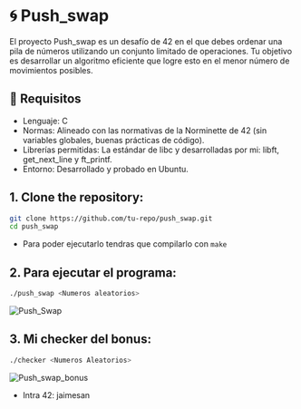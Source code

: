 # 🌀 Push_swap

El proyecto Push_swap es un desafío de 42 en el que debes ordenar una pila de números utilizando un conjunto limitado de operaciones. Tu objetivo es desarrollar un algoritmo eficiente que logre esto en el menor número de movimientos posibles.

## 🚀 Requisitos
- Lenguaje: C
- Normas: Alineado con las normativas de la Norminette de 42 (sin variables globales, buenas prácticas de código).
- Librerías permitidas: La estándar de libc y desarrolladas por mi: libft, get_next_line y ft_printf.
- Entorno: Desarrollado y probado en Ubuntu.

## 1. Clone the repository:
```bash
git clone https://github.com/tu-repo/push_swap.git
cd push_swap
```
- Para poder ejecutarlo tendras que compilarlo con ```make```

## 2. Para ejecutar el programa:
```bash
./push_swap <Numeros aleatorios>
```

![Push_Swap](https://github.com/user-attachments/assets/c6169125-d85e-40af-9177-377dd1ede8e7)


## 3. Mi checker del bonus:
```bash
./checker <Numeros Aleatorios>
```

![Push_swap_bonus](https://github.com/user-attachments/assets/24c765a4-9ba2-418e-a03d-511c666a3296)

- Intra 42: jaimesan
